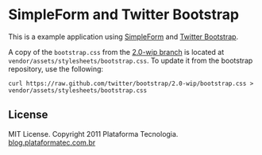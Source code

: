 # SimpleForm and Twitter Bootstrap

This is a example application using [SimpleForm](https://github.com/plataformatec/simple_form)
and [Twitter Bootstrap](http://twitter.github.com/bootstrap).

A copy of the `bootstrap.css` from the [2.0-wip branch](https://github.com/twitter/bootstrap/tree/2.0-wip) is located at `vendor/assets/stylesheets/bootstrap.css`. To update it from the bootstrap repository, use the following:

```
curl https://raw.github.com/twitter/bootstrap/2.0-wip/bootstrap.css > vendor/assets/stylesheets/bootstrap.css
```

## License

MIT License. Copyright 2011 Plataforma Tecnologia. [blog.plataformatec.com.br](http://blog.plataformatec.com.br)
